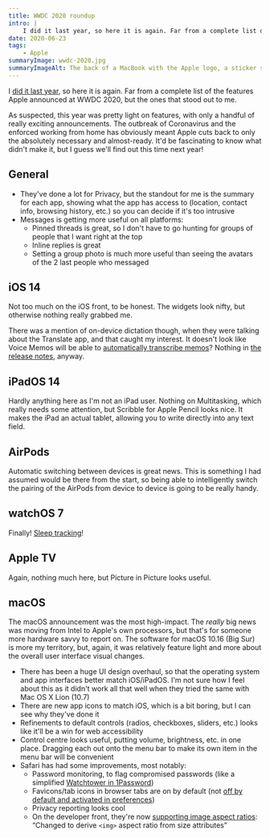 ```yaml
---
title: WWDC 2020 roundup
intro: |
    I did it last year, so here it is again. Far from a complete list of the features Apple announced at WWDC 2020, but the ones that stood out to me.
date: 2020-06-23
tags:
    - Apple
summaryImage: wwdc-2020.jpg
summaryImageAlt: The back of a MacBook with the Apple logo, a sticker saying ‘hello’ in looping text, another with ‘WWDC’, and another with the year ‘2021’.
---
```



I [did it last year](/blog/wwdc-2019-roundup), so here it is again. Far from a complete list of the features Apple announced at WWDC 2020, but the ones that stood out to me.

As suspected, this year was pretty light on features, with only a handful of really exciting announcements. The outbreak of Coronavirus and the enforced working from home has obviously meant Apple cuts back to only the absolutely necessary and almost-ready. It'd be fascinating to know what didn't make it, but I guess we'll find out this time next year!


## General

- They've done a lot for Privacy, but the standout for me is the summary for each app, showing what the app has access to (location, contact info, browsing history, etc.) so you can decide if it's too intrusive
- Messages is getting more useful on all platforms:
    - Pinned threads is great, so I don't have to go hunting for groups of people that I want right at the top
    - Inline replies is great
    - Setting a group photo is much more useful than seeing the avatars of the 2 last people who messaged

## iOS 14

Not too much on the iOS front, to be honest. The widgets look nifty, but otherwise nothing really grabbed me.

There was a mention of on-device dictation though, when they were talking about the Translate app, and that caught my interest. It doesn't look like Voice Memos will be able to [automatically transcribe memos](/blog/if-only-apples-voice-memos-did-transcription)? Nothing in [the release notes](https://www.apple.com/macos/big-sur-preview/features/), anyway.


## iPadOS 14

Hardly anything here as I'm not an iPad user. Nothing on Multitasking, which really needs some attention, but Scribble for Apple Pencil looks nice. It makes the iPad an actual tablet, allowing you to write directly into any text field.


## AirPods

Automatic switching between devices is great news. This is something I had assumed would be there from the start, so being able to intelligently switch the pairing of the AirPods from device to device is going to be really handy.


## watchOS 7

Finally! [Sleep tracking](/blog/sleep-on-watchos-7)!


## Apple TV

Again, nothing much here, but Picture in Picture looks useful.


## macOS

The macOS announcement was the most high-impact. The *really* big news was moving from Intel to Apple's own processors, but that's for someone more hardware savvy to report on. The software for macOS 10.16 (Big Sur) is more my territory, but, again, it was relatively feature light and more about the overall user interface visual changes.

- There has been a huge UI design overhaul, so that the operating system and app interfaces better match iOS/iPadOS. I'm not sure how I feel about this as it didn't work all that well when they tried the same with Mac OS X Lion (10.7)
- There are new app icons to match iOS, which is a bit boring, but I can see why they've done it
- Refinements to default controls (radios, checkboxes, sliders, etc.) looks like it'll be a win for web accessibility
- Control centre looks useful, putting volume, brightness, etc. in one place. Dragging each out onto the menu bar to make its own item in the menu bar will be convenient
- Safari has had some improvements, most notably:
    - Password monitoring, to flag compromised passwords (like a simplified [Watchtower in 1Password](https://support.1password.com/watchtower/))
    - Favicons/tab icons in browser tabs are on by default (not [off by default and activated in preferences](/blog/safari-tab-icons))
    - Privacy reporting looks cool
    - On the developer front, they're now [supporting image aspect ratios](https://developer.apple.com/documentation/safari-release-notes/safari-14-release-notes):  <q>Changed to derive `<img>` aspect ratio from size attributes</q>
